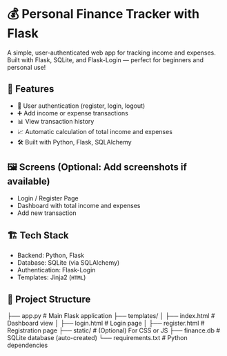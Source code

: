 # 💰 Personal Finance Tracker with Flask

A simple, user-authenticated web app for tracking income and expenses. Built with Flask, SQLite, and Flask-Login — perfect for beginners and personal use!

## 🚀 Features

- 🔐 User authentication (register, login, logout)
- ➕ Add income or expense transactions
- 📊 View transaction history
- 📈 Automatic calculation of total income and expenses
- 🛠️ Built with Python, Flask, SQLAlchemy

## 🖼️ Screens (Optional: Add screenshots if available)

- Login / Register Page
- Dashboard with total income and expenses
- Add new transaction

## 🏗️ Tech Stack

- Backend: Python, Flask
- Database: SQLite (via SQLAlchemy)
- Authentication: Flask-Login
- Templates: Jinja2 (`HTML`)

## 📂 Project Structure

├── app.py # Main Flask application
├── templates/
│ ├── index.html # Dashboard view
│ ├── login.html # Login page
│ ├── register.html # Registration page
├── static/ # (Optional) For CSS or JS
├── finance.db # SQLite database (auto-created)
└── requirements.txt # Python dependencies